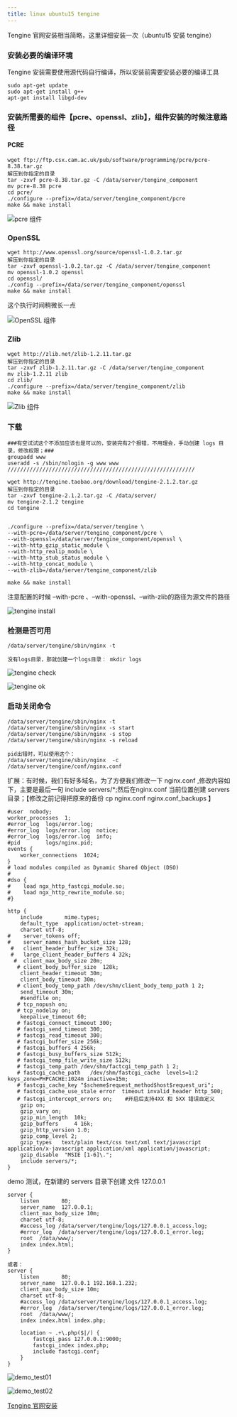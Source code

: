 ```yaml
---
title: linux ubuntu15 tengine
---
```

Tengine 官网安装相当简略，这里详细安装一次（ubuntu15 安装 tengine）

### 安装必要的编译环境

Tengine 安装需要使用源代码自行编译，所以安装前需要安装必要的编译工具

```
sudo apt-get update
sudo apt-get install g++
apt-get install libgd-dev
```

### 安装所需要的组件【pcre、openssl、zlib】，组件安装的时候注意路径

#### PCRE

```
wget ftp://ftp.csx.cam.ac.uk/pub/software/programming/pcre/pcre-8.38.tar.gz
解压到你指定的目录
tar -zxvf pcre-8.38.tar.gz -C /data/server/tengine_component
mv pcre-8.38 pcre
cd pcre/
./configure --prefix=/data/server/tengine_component/pcre
make && make install
```

![pcre 组件](/img/ubuntu/tengine/component_pcre.png "pcre 组件")

### OpenSSL

```
wget http://www.openssl.org/source/openssl-1.0.2.tar.gz
解压到你指定的目录
tar -zxvf openssl-1.0.2.tar.gz -C /data/server/tengine_component
mv openssl-1.0.2 openssl
cd openssl/
./config --prefix=/data/server/tengine_component/openssl
make && make install
```

这个执行时间稍微长一点  

![OpenSSL  组件](/img/ubuntu/tengine/component_openssl.png "OpenSSL 组件")

### Zlib

```
wget http://zlib.net/zlib-1.2.11.tar.gz
解压到你指定的目录
tar -zxvf zlib-1.2.11.tar.gz -C /data/server/tengine_component
mv zlib-1.2.11 zlib
cd zlib/
./configure --prefix=/data/server/tengine_component/zlib
make && make install

```

![Zlib  组件](/img/ubuntu/tengine/component_Zlib.png "Zlib 组件")



### 下载

```
###有空试试这个不添加应该也是可以的，安装完有2个报错，不用理会，手动创建 logs 目录，修改权限；###
groupadd www
useradd -s /sbin/nologin -g www www
///////////////////////////////////////////////////////////

wget http://tengine.taobao.org/download/tengine-2.1.2.tar.gz
解压到你指定的目录
tar -zxvf tengine-2.1.2.tar.gz -C /data/server/
mv tengine-2.1.2 tengine
cd tengine


./configure --prefix=/data/server/tengine \
--with-pcre=/data/server/tengine_component/pcre \
--with-openssl=/data/server/tengine_component/openssl \
--with-http_gzip_static_module \
--with-http_realip_module \
--with-http_stub_status_module \
--with-http_concat_module \
--with-zlib=/data/server/tengine_component/zlib

make && make install
```

注意配置的时候 –with-pcre 、–with-openssl、–with-zlib的路径为源文件的路径

![tengine install](/img/ubuntu/tengine/tengine_install.png "tengine install")

### 检测是否可用

```
/data/server/tengine/sbin/nginx -t

没有logs目录，那就创建一个logs目录： mkdir logs

```

![tengine check](/img/ubuntu/tengine/tengine_check.png "tengine check")

![tengine ok](/img/ubuntu/tengine/tengine_ok.png "tengine ok")

### 启动关闭命令

```
/data/server/tengine/sbin/nginx -t
/data/server/tengine/sbin/nginx -s start
/data/server/tengine/sbin/nginx -s stop
/data/server/tengine/sbin/nginx -s reload

pid出错时，可以使用这个：
/data/server/tengine/sbin/nginx  -c /data/server/tengine/conf/nginx.conf
```



扩展：有时候，我们有好多域名，为了方便我们修改一下 nginx.conf  ,修改内容如下，主要是最后一句 include servers/*;然后在nginx.conf 当前位置创建 servers 目录；【修改之前记得把原来的备份  cp nginx.conf nginx.conf_backups  】

```
#user  nobody;
worker_processes  1;
#error_log  logs/error.log;
#error_log  logs/error.log  notice;
#error_log  logs/error.log  info;
#pid        logs/nginx.pid;
events {
    worker_connections  1024;
}
# load modules compiled as Dynamic Shared Object (DSO)
#
#dso {
#    load ngx_http_fastcgi_module.so;
#    load ngx_http_rewrite_module.so;
#}

http {
    include       mime.types;
    default_type  application/octet-stream;
    charset utf-8;
#    server_tokens off;
#    server_names_hash_bucket_size 128;
 #   client_header_buffer_size 32k;
 #   large_client_header_buffers 4 32k;
  #  client_max_body_size 20m;
   # client_body_buffer_size  128k;
    client_header_timeout 30m;
    client_body_timeout 30m;
   # client_body_temp_path /dev/shm/client_body_temp_path 1 2;
    send_timeout 30m;
    #sendfile on;
   # tcp_nopush on;
   # tcp_nodelay on;
    keepalive_timeout 60;
   # fastcgi_connect_timeout 300;
   # fastcgi_send_timeout 300;
   # fastcgi_read_timeout 300;
   # fastcgi_buffer_size 256k;
   # fastcgi_buffers 4 256k;
   # fastcgi_busy_buffers_size 512k;
   # fastcgi_temp_file_write_size 512k;
   # fastcgi_temp_path /dev/shm/factcgi_temp_path 1 2;
   # fastcgi_cache_path   /dev/shm/fastcgi_cache  levels=1:2  keys_zone=PHPCACHE:1024m inactive=15m;
   # fastcgi_cache_key "$scheme$request_method$host$request_uri";
   # fastcgi_cache_use_stale error  timeout invalid_header http_500;
   # fastcgi_intercept_errors on;    #开启后支持4XX 和 5XX 错误自定义
    gzip on;
    gzip_vary on;
    gzip_min_length  10k;
    gzip_buffers     4 16k;
    gzip_http_version 1.0;
    gzip_comp_level 2;
    gzip_types   text/plain text/css text/xml text/javascript application/x-javascript application/xml application/javascript;
    gzip_disable  "MSIE [1-6]\.";
    include servers/*;
}

```

demo 测试，在新建的 servers 目录下创建 文件 127.0.0.1

```
server {
    listen       80;
    server_name  127.0.0.1;
    client_max_body_size 10m;
    charset utf-8;
    #access_log /data/server/tengine/logs/127.0.0.1_access.log;
    #error_log  /data/server/tengine/logs/127.0.0.1_error.log;
    root  /data/www/;
    index index.html;
}

或者：
server {
    listen       80;
    server_name  127.0.0.1 192.168.1.232;
    client_max_body_size 10m;
    charset utf-8;
    #access_log /data/server/tengine/logs/127.0.0.1_access.log;
    #error_log  /data/server/tengine/logs/127.0.0.1_error.log;
    root  /data/www/;
    index index.html index.php;
    
    location ~ .+\.php($|/) {
        fastcgi_pass 127.0.0.1:9000;
        fastcgi_index index.php;
        include fastcgi.conf;
    }    
}
```

![demo_test01](/img/ubuntu/tengine/demo_test01.png "demo_test01")

![demo_test02](/img/ubuntu/tengine/demo_test01.png "demo_test02")



[Tengine 官网安装](http://tengine.taobao.org/document_cn/install_cn.html "Tengine 官网安装")





























